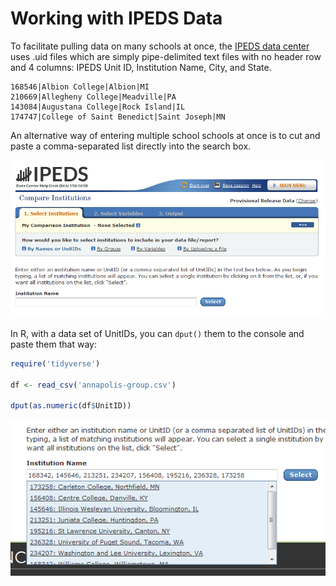 Working with IPEDS Data
=========

To facilitate pulling data on many schools at once, the [IPEDS data center](https://nces.ed.gov/ipeds/use-the-data
) uses .uid files which are simply pipe-delimited text files with no header row and 4 columns: IPEDS Unit ID, Institution Name, City, and State.

    168546|Albion College|Albion|MI           
    210669|Allegheny College|Meadville|PA           
    143084|Augustana College|Rock Island|IL         
    174747|College of Saint Benedict|Saint Joseph|MN

An alternative way of entering multiple school schools at once is to cut and paste a comma-separated list directly into the search box.

![shot1](ipeds-institutions.PNG)

In R, with a data set of UnitIDs, you can `dput()` them to the console and paste them that way:
```r
require('tidyverse')

df <- read_csv('annapolis-group.csv')

dput(as.numeric(df$UnitID))

```
![shot2](ipeds-comma-sep.PNG)


